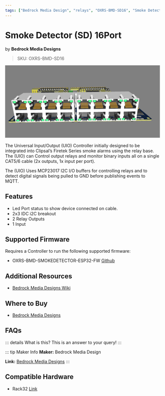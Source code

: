 ```yaml
---
tags: ["Bedrock Media Design", "relays", "OXRS-BMD-SD16", "Smoke Detector Controller (SD) 16Port" ]
---
```

# Smoke Detector (SD) 16Port 
<p class="maker">by <b>Bedrock Media Designs</b></p>

> SKU: OXRS-BMD-SD16


![Bedrock Media Designs Universal Input/Output (UIO) 16Port](/images/uio-16.jpg)

The Universal Input/Output (UIO)  Controller initially designed to be integrated into  Clipsal’s Firetek Series smoke alarms using the relay base. The (UIO) can Control output relays and monitor binary inputs all on a single CAT5/6 cable (2x outputs, 1x input per port).

The (UIO) Uses MCP23017 I2C I/O buffers for controlling relays and to detect digital signals being pulled to GND before publishing events to MQTT.

## Features
- Led Port status to show device connected on cable.
- 2x3 IDC i2C breakout
- 2 Relay Outputs
- 1 Input

## Supported Firmware
Requires a Controller to run the following supported firmware:
- OXRS-BMD-SMOKEDETECTOR-ESP32-FW  [Github](https://github.com/SuperHouse/OXRS-SHA-SmokeDetector-ESP32-FW)


## Additional Resources
- [Bedrock Media Designs Wiki](https://wiki.bmdesigns.com.au/en/BMD-urc-uio)

## Where to Buy
- [Bedrock Media Designs](https://bmdesigns.com.au)

## FAQs
::: details What is this?
This is an answer to your query!
:::

::: tip Maker Info
**Maker:** Bedrock Media Design

**Link:** [Bedrock Media Designs](https://bmdesigns.com.au/)
:::

## Compatible Hardware
- Rack32 [Link](/docs/hardware/controllers/rack32.html)
